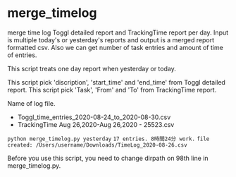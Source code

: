 # merge_timelog
merge time log Toggl detailed report and TrackingTime report per day.
Input is multiple today's or yesterday's reports and output is a merged report formatted csv. Also we can get number of task entries and amount of time of entries.

This script treats one day report when yesterday or today.

This script pick 'discription', 'start_time' and 'end_time' from Toggl detailed report.
This script pick 'Task', 'From' and 'To' from TrackingTime report.

Name of log file.
- Toggl_time_entries_2020-08-24_to_2020-08-30.csv
- TrackingTime Aug 26,2020-Aug 26,2020 - 25523.csv

`python merge_timelog.py yesterday`
`17 entries. 8時間24分 work.`
`file created: /Users/username/Downloads/TimeLog_2020-08-26.csv`

Before you use this script, you need to change dirpath on 98th line in merge_timelog.py.
